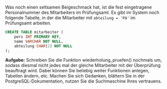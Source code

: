 Was noch einen seltsamen Beigeschmack hat, ist die fest eingetragene Personalnummer des Mitarbeiters im Prüfungsamt. Es gibt im System noch folgende Tabelle, in der die Mitarbeiter mit `abteilung = 'PA'` im Prüfungsamt arbeiten.

```sql
CREATE TABLE mitarbeiter (
    pers INT PRIMARY KEY,
    name VARCHAR NOT NULL,
    abteilung CHAR(2) NOT NULL
);
```

**Aufgabe:** Schreiben Sie die Funktion wiederholung_pruefen() nochmals um, sodass diesmal nicht jedes mal der gleiche Mitarbeiter mit der Überprüfung beauftragt wird. Dabei können Sie beliebig weiter Funktionen anlegen, Tabellen ändern, etc. Machen Sie sich Gedanken, blättern Sie in der PostgreSQL-Dokumentation, nutzen Sie die Suchmaschine Ihres vertrauens.
